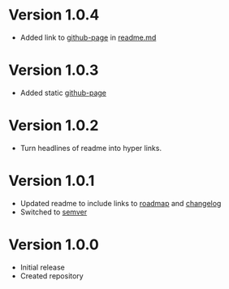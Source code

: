 # Version 1.0.4
- Added link to [github-page](https://uschmann.github.io/roadmap/) in [readme.md](/README.md)

# Version 1.0.3
- Added static [github-page](https://uschmann.github.io/roadmap/)

# Version 1.0.2
- Turn headlines of readme into hyper links.


# Version 1.0.1
- Updated readme to include links to [roadmap](/roadmap.md) and [changelog](/changelog.md)
- Switched to [semver](http://semver.org/)


# Version 1.0.0
- Initial release
- Created repository
